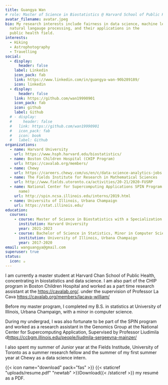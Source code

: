 ```yaml
---
title: Guangya Wan
# role: Master of Science in Biostatistics @ Harvard School of Public Health
avatar_filename: avatar.jpeg
bio: My research interests include fairness in data science, machine learning,
  natural langauge processing, and their applications in the
  public health field.
interests:
  - Hiking
  - Astrophotography
  - Travelling
social:
  - display:
      header: false
    label: Linkedin
    icon_pack: fab
    link: https://www.linkedin.com/in/guangya-wan-90b289189/
    icon: linkedin
  - display:
      header: false
    link: https://github.com/wan19990901
    icon_pack: fab
    icon: github
    label: Github
  # - display:
  #     header: false
  #   link: https://github.com/wan19990901
  #   icon_pack: fab
  #   icon: book
  #   label: Github
organizations:
  - name: Harvard University
    url: https://www.hsph.harvard.edu/biostatistics/
  - name: Boston Children Hospital (CHIP Program)
    url: https://cavalab.org/members/
  - name: Chewy
    url: https://careers.chewy.com/us/en/c/data-science-analytics-jobs
  - name: The Fields Institute for Research in Mathematical Sciences
    url: http://www.fields.utoronto.ca/activities/20-21/2020-FUSRP
  - name: National Center for Supercomputing Applications SPIN Program (Used Wayne as my first
      name)
    url: http://spin.ncsa.illinois.edu/interns/2019.html  
  - name: Universitu of Illinois, Urbana Champaign
    url: https://stat.illinois.edu/
education:
  courses:
    - course: Master of Science in Biostatistics with a Specialization in Data Science
      institution: Harvard University
      year: 2021-2023
    - course: Bachelor of Science in Statistics, Minor in Computer Science
      institution: University of Illinois, Urbana Champaign
      year: 2017-2020
email: wanguangya@gmail.com
superuser: true
status:
  icon: ☕️
---
```

<!--StartFragment-->

I am currently a master student at Harvard Chan School of Public Health, concentrating in biostatistics and data science.  I am also part of the CHIP program in Boston Children Hospital and worked as a part time research assistant at the <https://cavalab.org/>. under the supervision of Professor La Cava <https://cavalab.org/members/lacava-william/>

B﻿efore my master program, I completed my B.S. in statistics at University of Illinois, Urbana Champaign, with a minor in computer science. 

D﻿uring my undergrad, I was also fortunate to be part of the SPIN program and worked as a research assistant in the Genomics Group at the National Center for Supercomputing Application, Supervised by Professor Liudimila d<https://ccbgm.illinois.edu/people/liudmila-sergeevna-mainzer/>

I﻿ also spent my summer of Junior year at the Fields Institude, University of Toronto as a summer research fellow and the summer of my first summer year at Chewy as a data science intern.

<!--EndFragment-->

{{< icon name="download" pack="fas" >}} {{< staticref "uploads/resume.pdf" "newtab" >}}Download{{< /staticref >}} my resumé as a PDF.